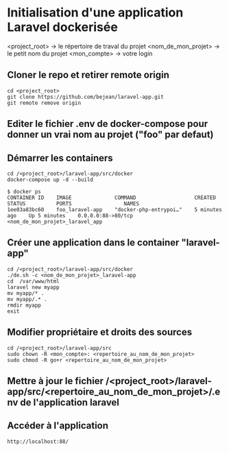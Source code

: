 # Initialisation d'une application Laravel dockerisée

<project_root> -> le répertoire de traval du projet
<nom_de_mon_projet> -> le petit nom du projet
<mon_compte> -> votre login


## Cloner le repo et retirer remote origin
    cd <project_root>
    git clone https://github.com/bejean/laravel-app.git
    git remote remove origin


## Editer le fichier .env de docker-compose pour donner un vrai nom au projet ("foo" par defaut)


## Démarrer les containers
    cd /<project_root>/laravel-app/src/docker
    docker-compose up -d --build

    $ docker ps
    CONTAINER ID    IMAGE              COMMAND                   CREATED          STATUS          PORTS                 NAMES
    1ee03a83bc60    foo_laravel-app    "docker-php-entrypoi…"    5 minutes ago    Up 5 minutes    0.0.0.0:88->80/tcp    <nom_de_mon_projet>_laravel_app


## Créer une application dans le container "laravel-app"
    cd /<project_root>/laravel-app/src/docker
    ./de.sh -c <nom_de_mon_projet>_laravel-app
    cd  /var/www/html
    laravel new myapp
    mv myapp/* .
    mv myapp/.* .
    rmdir myapp
    exit


## Modifier propriétaire et droits des sources
    cd /<project_root>/laravel-app/src
    sudo chown -R <mon_compte>: <repertoire_au_nom_de_mon_projet>
    sudo chmod -R go+r <repertoire_au_nom_de_mon_projet>


## Mettre à jour le fichier /<project_root>/laravel-app/src/<repertoire_au_nom_de_mon_projet>/.env de l'application laravel


## Accéder à l'application
    http://localhost:88/



